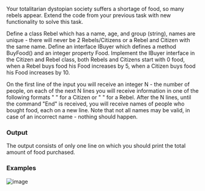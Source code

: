 Your totalitarian dystopian society suffers a shortage of food, so many rebels appear. Extend the code from your previous task with new functionality to solve this task.

Define a class Rebel which has a name, age, and group (string), names are unique - there will never be 2 Rebels/Citizens or a Rebel and Citizen with the same name. Define an interface IBuyer which defines a method BuyFood() and an integer property Food. Implement the IBuyer interface in the Citizen and Rebel class, both Rebels and Citizens start with 0 food, when a Rebel buys food his Food increases by 5, when a Citizen buys food his Food increases by 10.

On the first line of the input you will receive an integer N - the number of people, on each of the next N lines you will receive information in one of the following formats "<name> <age> <id> <birthdate>" for a Citizen or "<name> <age><group>" for a Rebel. After the N lines, until the command "End" is received, you will receive names of people who bought food, each on a new line. Note that not all names may be valid, in case of an incorrect name - nothing should happen.

### Output
  
The output consists of only one line on which you should print the total amount of food purchased.

### Examples
  
  ![image](https://user-images.githubusercontent.com/45227327/222984431-d64f9f35-5b22-4a0f-9d88-472685606610.png)


